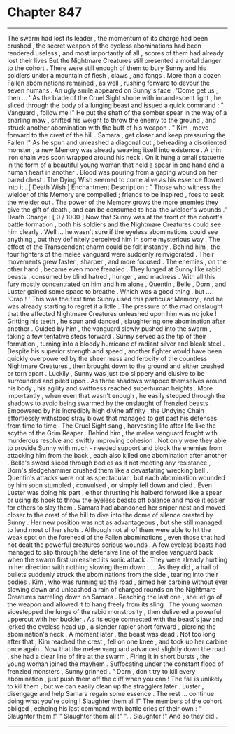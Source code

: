 
# Chapter 847


---

The swarm had lost its leader , the momentum of its charge had been crushed , the secret weapon of the eyeless abominations had been rendered useless , and most importantly of all , scores of them had already lost their lives
But the Nightmare Creatures still presented a mortal danger to the cohort .
There were still enough of them to bury Sunny and his soldiers under a mountain of flesh , claws , and fangs . More than a dozen Fallen abominations remained , as well , rushing forward to devour the seven humans .
An ugly smile appeared on Sunny's face .
'Come get us , then … '
As the blade of the Cruel Sight shone with incandescent light , he sliced through the body of a lunging beast and issued a quick command :
" Vanguard , follow me !"
He put the shaft of the somber spear in the way of a snarling maw , shifted his weight to throw the enemy to the ground , and struck another abomination with the butt of his weapon .
" Kim , move forward to the crest of the hill . Samara , get closer and keep pressuring the Fallen !"
As he spun and unleashed a diagonal cut , beheading a disoriented monster , a new Memory was already weaving itself into existence .
A thin iron chain was soon wrapped around his neck . On it hung a small statuette in the form of a beautiful young woman that held a spear in one hand and a human heart in another . Blood was pouring from a gaping wound on her bared chest .
The Dying Wish seemed to come alive as his essence flowed into it .
[ Death Wish ] Enchantment Description : " Those who witness the wielder of this Memory are compelled ; friends to be inspired , foes to seek the wielder out . The power of the Memory grows the more enemies they give the gift of death , and can be consumed to heal the wielder's wounds ."
Death Charge : [ 0 / 1000 ]
Now that Sunny was at the front of the cohort's battle formation , both his soldiers and the Nightmare Creatures could see him clearly . Well … he wasn't sure if the eyeless abominations could see anything , but they definitely perceived him in some mysterious way .
The effect of the Transcendent charm could be felt instantly . Behind him , the four fighters of the melee vanguard were suddenly reinvigorated . Their movements grew faster , sharper , and more focused . The enemies , on the other hand , became even more frenzied . They lunged at Sunny like rabid beasts , consumed by blind hatred , hunger , and madness .
With all this fury mostly concentrated on him and him alone , Quentin , Belle , Dorn , and Luster gained some space to breathe .
Which was a good thing , but ...
'Crap ! '
This was the first time Sunny used this particular Memory , and he was already starting to regret it a little . The pressure of the mad onslaught that the affected Nightmare Creatures unleashed upon him was no joke !
Gritting his teeth , he spun and danced , slaughtering one abomination after another . Guided by him , the vanguard slowly pushed into the swarm , taking a few tentative steps forward . Sunny served as the tip of their formation , turning into a bloody hurricane of radiant silver and bleak steel .
Despite his superior strength and speed , another fighter would have been quickly overpowered by the sheer mass and ferocity of the countless Nightmare Creatures , then brought down to the ground and either crushed or torn apart . Luckily , Sunny was just too slippery and elusive to be surrounded and piled upon . As three shadows wrapped themselves around his body , his agility and swiftness reached superhuman heights .
More importantly , when even that wasn't enough , he easily stepped through the shadows to avoid being swarmed by the onslaught of frenzied beasts . Empowered by his incredibly high divine affinity , the Undying Chain effortlessly withstood stray blows that managed to get past his defenses from time to time . The Cruel Sight sang , harvesting life after life like the scythe of the Grim Reaper .
Behind him , the melee vanguard fought with murderous resolve and swiftly improving cohesion . Not only were they able to provide Sunny with much - needed support and block the enemies from attacking him from the back , each also killed one abomination after another .
Belle's sword sliced through bodies as if not meeting any resistance , Dorn's sledgehammer crushed them like a devastating wrecking ball . Quentin's attacks were not as spectacular , but each abomination wounded by him soon stumbled , convulsed , or simply fell down and died . Even Luster was doing his part , either thrusting his halberd forward like a spear or using its hook to throw the eyeless beasts off balance and make it easier for others to slay them .
Samara had abandoned her sniper nest and moved closer to the crest of the hill to dive into the dome of silence created by Sunny . Her new position was not as advantageous , but she still managed to lend most of her shots . Although not all of them were able to hit the weak spot on the forehead of the Fallen abominations , even those that had not dealt the powerful creatures serious wounds .
A few eyeless beasts had managed to slip through the defensive line of the melee vanguard back when the swarm first unleashed its sonic attack . They were already hurtling in her direction with nothing slowing them down .
… As they did , a hail of bullets suddenly struck the abominations from the side , tearing into their bodies . Kim , who was running up the road , aimed her carbine without ever slowing down and unleashed a rain of charged rounds on the Nightmare Creatures barreling down on Samara .
Reaching the last one , she let go of the weapon and allowed it to hang freely from its sling . The young woman sidestepped the lunge of the rabid monstrosity , then delivered a powerful uppercut with her buckler . As its edge connected with the beast's jaw and jerked the eyeless head up , a slender rapier short forward , piercing the abomination's neck .
A moment later , the beast was dead .
Not too long after that , Kim reached the crest , fell on one knee , and took up her carbine once again . Now that the melee vanguard advanced slightly down the road , she had a clear line of fire at the swarm . Firing it in short bursts , the young woman joined the mayhem .
Suffocating under the constant flood of frenzied monsters , Sunny grinned .
" Dorn , don't try to kill every abomination , just push them off the cliff when you can ! The fall is unlikely to kill them , but we can easily clean up the stragglers later . Luster , disengage and help Samara regain some essence . The rest … continue doing what you're doing ! Slaughter them all !"
The members of the cohort obliged , echoing his last command with battle cries of their own :
" Slaughter them !"
" Slaughter them all !"
"... Slaughter !"
And so they did .

---

